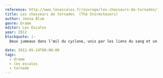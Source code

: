 ```yaml
---
reference: http://www.lesescales.fr/ouvrage/les-chasseurs-de-tornades/?EAN13=9782365690065
title: Les chasseurs de tornades  (The Stormchasers)
author: Jenna Blum
genre: Drame
editor: Les Escales
year: 2012
blockquote: |-
  Deux jumeaux dans l’œil du cyclone, unis par les liens du sang et un terrible secret...

date: 2012-05-24T00:00:00
tags:
  - drame
  - les escales
  - tornade
---
```

